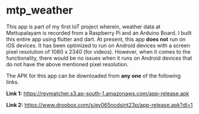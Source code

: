 # mtp_weather

This app is part of my first IoT project wherein, weather data at Mettupalayam is recorded from a Raspberry Pi and an Arduino Board. I built this entire app using flutter and dart. At present, this app **does not** run on iOS devices. It has been optimized to run on Android devices with a screen pixel resolution of 1080 x 2340 (for videos). However, when it comes to the functionality, there would be no issues when it runs on Android devices that do not have the above mentioned pixel resolution.

The APK for this app can be downloaded from **any one** of the following links.

**Link 1:** https://revmatcher.s3.ap-south-1.amazonaws.com/app-release.apk

**Link 2:** https://www.dropbox.com/s/ev065ncdsint23p/app-release.apk?dl=1
